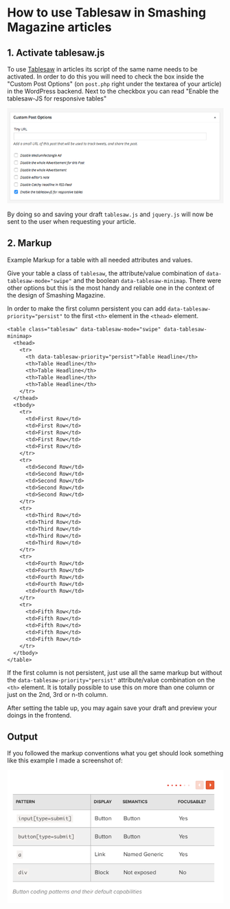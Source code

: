 # How to use Tablesaw in Smashing Magazine articles

## 1. Activate tablesaw.js

To use [Tablesaw](https://github.com/filamentgroup/tablesaw) in articles its script of the same name needs to be activated. In order to do this you will need to check the box inside the "Custom Post Options" (on `post.php` right under the textarea of your article) in the WordPress backend. Next to the checkbox you can read "Enable the tablesaw-JS for responsive tables"

![Enabling Tablesaw in the WordPress backend](tablesaw-usage-screen-01.png)

By doing so and saving your draft `tablesaw.js` and `jquery.js` will now be sent to the user when requesting your article.

## 2. Markup

Example Markup for a table with all needed attributes and values.

Give your table a class of `tablesaw`, the attribute/value combination of `data-tablesaw-mode="swipe"` and the boolean `data-tablesaw-minimap`. There were other options but this is the most handy and reliable one in the context of the design of Smashing Magazine.

In order to make the first column persistent you can add `data-tablesaw-priority="persist"` to the first `<th>` element in the `<thead>` element.

```
<table class="tablesaw" data-tablesaw-mode="swipe" data-tablesaw-minimap>
  <thead>
    <tr>
      <th data-tablesaw-priority="persist">Table Headline</th>
      <th>Table Headline</th>
      <th>Table Headline</th>
      <th>Table Headline</th>
      <th>Table Headline</th>
    </tr>
  </thead>
  <tbody>
    <tr>
      <td>First Row</td>
      <td>First Row</td>
      <td>First Row</td>
      <td>First Row</td>
      <td>First Row</td>
    </tr>
    <tr>
      <td>Second Row</td>
      <td>Second Row</td>
      <td>Second Row</td>
      <td>Second Row</td>
      <td>Second Row</td>
    </tr>
    <tr>
      <td>Third Row</td>
      <td>Third Row</td>
      <td>Third Row</td>
      <td>Third Row</td>
      <td>Third Row</td>
    </tr>
    <tr>
      <td>Fourth Row</td>
      <td>Fourth Row</td>
      <td>Fourth Row</td>
      <td>Fourth Row</td>
      <td>Fourth Row</td>
    </tr>
    <tr>
      <td>Fifth Row</td>
      <td>Fifth Row</td>
      <td>Fifth Row</td>
      <td>Fifth Row</td>
      <td>Fifth Row</td>
    </tr>
  </tbody>
</table>
```

If the first column is not persistent, just use all the same markup but without the `data-tablesaw-priority="persist"` attribute/value combination on the `<th>` element. It is totally possible to use this on more than one column or just on the 2nd, 3rd or n-th column.

After setting the table up, you may again save your draft and preview your doings in the frontend.

## Output

If you followed the markup conventions what you get should look something like this example I made a screenshot of:

![Example output inside an article](tablesaw-usage-screen-02.png)
